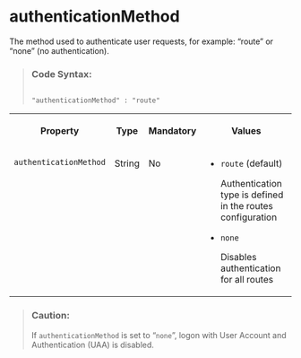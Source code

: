 <!-- loioff58bb02c16f4a0482e0acafa346e01b -->

# authenticationMethod

The method used to authenticate user requests, for example: “route” or “none” \(no authentication\).



> ### Code Syntax:  
> ```
>  
> "authenticationMethod" : "route"
> 
> ```


<table>
<tr>
<th valign="top">

Property



</th>
<th valign="top">

Type



</th>
<th valign="top">

Mandatory



</th>
<th valign="top">

Values



</th>
</tr>
<tr>
<td valign="top">

`authenticationMethod` 



</td>
<td valign="top">

String



</td>
<td valign="top">

No



</td>
<td valign="top">

-   `route` \(default\)

    Authentication type is defined in the routes configuration

-   `none`

    Disables authentication for all routes




</td>
</tr>
</table>

> ### Caution:  
> If `authenticationMethod` is set to “`none`”, logon with User Account and Authentication \(UAA\) is disabled.

